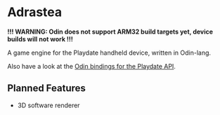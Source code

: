 # Adrastea

**!!! WARNING: Odin does not support ARM32 build targets yet, device builds will not work !!!**

A game engine for the Playdate handheld device, written in Odin-lang.

Also have a look at the [Odin bindings for the Playdate API](https://github.com/Bazzagibbs/odin-playdate).

## Planned Features

- 3D software renderer

